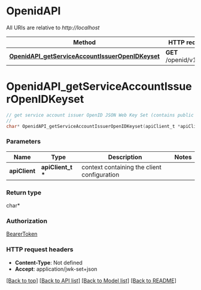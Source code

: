 # OpenidAPI

All URIs are relative to *http://localhost*

Method | HTTP request | Description
------------- | ------------- | -------------
[**OpenidAPI_getServiceAccountIssuerOpenIDKeyset**](OpenidAPI.md#OpenidAPI_getServiceAccountIssuerOpenIDKeyset) | **GET** /openid/v1/jwks | 


# **OpenidAPI_getServiceAccountIssuerOpenIDKeyset**
```c
// get service account issuer OpenID JSON Web Key Set (contains public token verification keys)
//
char* OpenidAPI_getServiceAccountIssuerOpenIDKeyset(apiClient_t *apiClient);
```

### Parameters
Name | Type | Description  | Notes
------------- | ------------- | ------------- | -------------
**apiClient** | **apiClient_t \*** | context containing the client configuration |

### Return type

char*



### Authorization

[BearerToken](../README.md#BearerToken)

### HTTP request headers

 - **Content-Type**: Not defined
 - **Accept**: application/jwk-set+json

[[Back to top]](#) [[Back to API list]](../README.md#documentation-for-api-endpoints) [[Back to Model list]](../README.md#documentation-for-models) [[Back to README]](../README.md)

